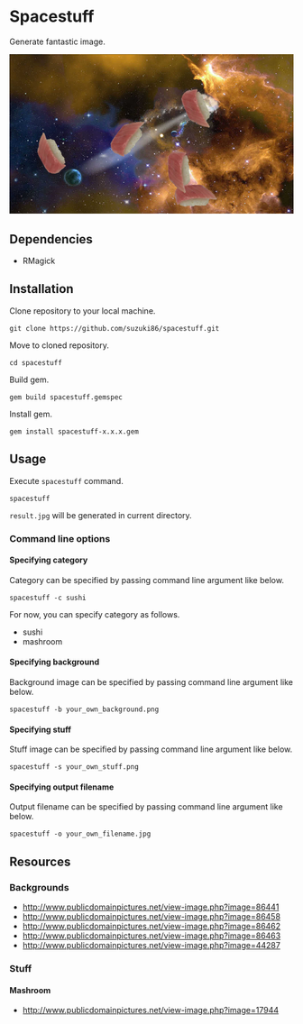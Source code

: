 # Spacestuff

Generate fantastic image.

![Smaple](https://raw.githubusercontent.com/suzuki86/spacestuff/assets/sample.jpg)

## Dependencies

- RMagick

## Installation

Clone repository to your local machine.

```
git clone https://github.com/suzuki86/spacestuff.git
```

Move to cloned repository.

```
cd spacestuff
```

Build gem.

```
gem build spacestuff.gemspec
```

Install gem.

```
gem install spacestuff-x.x.x.gem
```

## Usage

Execute `spacestuff` command.

```
spacestuff
```

`result.jpg` will be generated in current directory.

### Command line options

#### Specifying category

Category can be specified by passing command line argument like below.

```
spacestuff -c sushi
```

For now, you can specify category as follows.

- sushi
- mashroom

#### Specifying background

Background image can be specified by passing command line argument like below.

```
spacestuff -b your_own_background.png
```

#### Specifying stuff

Stuff image can be specified by passing command line argument like below.

```
spacestuff -s your_own_stuff.png
```

#### Specifying output filename

Output filename can be specified by passing command line argument like below.

```
spacestuff -o your_own_filename.jpg
```

## Resources

### Backgrounds

- http://www.publicdomainpictures.net/view-image.php?image=86441
- http://www.publicdomainpictures.net/view-image.php?image=86458
- http://www.publicdomainpictures.net/view-image.php?image=86462
- http://www.publicdomainpictures.net/view-image.php?image=86463
- http://www.publicdomainpictures.net/view-image.php?image=44287

### Stuff

#### Mashroom

- http://www.publicdomainpictures.net/view-image.php?image=17944

